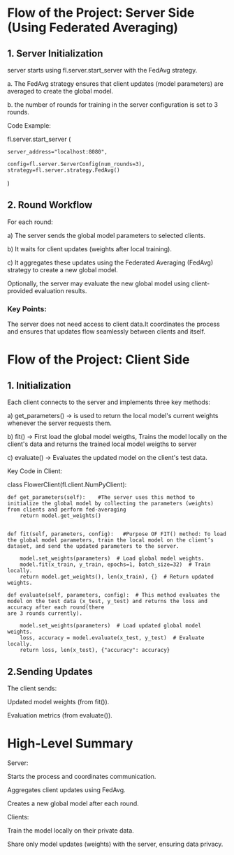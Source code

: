 # Flow of the Project: Server Side (Using Federated Averaging)

## 1. Server Initialization

server starts using fl.server.start_server with the FedAvg strategy.

a. The FedAvg strategy ensures that client updates (model parameters) are averaged to create the global model.

b. the number of rounds for training in the server configuration is set to 3 rounds.

Code Example:


fl.server.start_server
(

    server_address="localhost:8080",
    
    config=fl.server.ServerConfig(num_rounds=3),
    strategy=fl.server.strategy.FedAvg()
)

## 2. Round Workflow

For each round:

a) The server sends the global model parameters to selected clients.

b) It waits for client updates (weights after local training).

c) It aggregates these updates using the Federated Averaging (FedAvg) strategy to create a new global model.

Optionally, the server may evaluate the new global model using client-provided evaluation results.

### Key Points:

The server does not need access to client data.It coordinates the process and ensures that updates flow seamlessly between clients and itself.


# Flow of the Project: Client Side

## 1. Initialization

Each client connects to the server and implements three key methods:

a) get_parameters() → is used to return the local model's current weights whenever the server requests them.

b) fit() → First load the global model weigths, Trains the model locally on the client's data and returns the trained local model weigths to server

c) evaluate() → Evaluates the updated model on the client's test data.

Key Code in Client:


class FlowerClient(fl.client.NumPyClient):

    def get_parameters(self):    #The server uses this method to initialize the global model by collecting the parameters (weights) from clients and perform fed-averaging
        return model.get_weights()      


    def fit(self, parameters, config):   #Purpose OF FIT() method: To load the global model parameters, train the local model on the client’s dataset, and send the updated parameters to the server.

        model.set_weights(parameters)  # Load global model weights.
        model.fit(x_train, y_train, epochs=1, batch_size=32)  # Train locally.
        return model.get_weights(), len(x_train), {}  # Return updated weights.

    def evaluate(self, parameters, config):  # This method evaluates the model on the test data (x_test, y_test) and returns the loss and accuracy after each round(there                                                                                             are 3 rounds currently).

        model.set_weights(parameters)  # Load updated global model weights.
        loss, accuracy = model.evaluate(x_test, y_test)  # Evaluate locally.
        return loss, len(x_test), {"accuracy": accuracy}
        
## 2.Sending Updates

The client sends:

Updated model weights (from fit()).

Evaluation metrics (from evaluate()).



# High-Level Summary

Server:

Starts the process and coordinates communication.

Aggregates client updates using FedAvg.

Creates a new global model after each round.

Clients:

Train the model locally on their private data.

Share only model updates (weights) with the server, ensuring data privacy.
